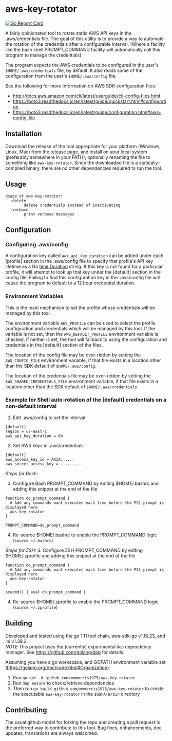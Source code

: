 # aws-key-rotator
[![Go Report Card](https://goreportcard.com/badge/github.com/mmmorris1975/aws-key-rotator)](https://goreportcard.com/report/github.com/mmmorris1975/aws-key-rotator)

A fairly opinionated tool to rotate static AWS API keys in the .aws/credentials file.  The goal of this
utility is to provide a way to automate the rotation of the credentials after a configurable interval.
(Where a facility like the bash shell PROMPT_COMMAND facility will automatically call this program to
manage the credentials)

The program expects the AWS credentials to be configured in the user's `$HOME/.aws/credentials` file, by
default. It also reads some of the configuration from the user's `$HOME/.aws/config` file.

See the following for more information on AWS SDK configuration files:

- http://docs.aws.amazon.com/cli/latest/userguide/cli-config-files.html
- https://boto3.readthedocs.io/en/latest/guide/quickstart.html#configuration
- https://boto3.readthedocs.io/en/latest/guide/configuration.html#aws-config-file

## Installation

Download the release of the tool appropriate for your platform (Windows, Linux, Mac) from the [release page](https://github.com/mmmorris1975/aws-key-rotator/releases),
and install on your local system (preferably somewhere in your PATH); optionally renaming the file to something like `aws-key-rotator`.
Since the downloaded file is a statically-compiled binary, there are no other dependencies required to run the tool.

## Usage

```text
Usage of aws-key-rotator:
  -delete
    	delete credentials instead of inactivating
  -verbose
    	print verbose messages
```

## Configuration

### Configuring .aws/config
A configuration key called `aws_api_key_duration` can be added under each [profile] section in the .aws/config file to specify
that profile's API key lifetime as a Go [time.Duration](https://golang.org/pkg/time/#ParseDuration) string.  If this key is not found
for a particular profile, it will attempt to look up that key under the [default] section in the config file.  Failing to find this
configuration key in the .aws/config file will cause the program to default to a 12 hour credential duration.

### Environment Variables
This is the main mechanism to set the profile whose credentials will be managed by this tool.

The environment variable `AWS_PROFILE` can be used to select the profile configuration and credentials which will be managed by this tool.
If the variable is not set, then the `AWS_DEFAULT_PROFILE` environment variable is checked.  If neither is set, the tool will fallback to
using the configuration and credentials in the [default] section of the files.

The location of the config file may be over-ridden by setting the `AWS_CONFIG_FILE` environment variable, if that file exists in a location
other than the SDK default of `$HOME/.aws/config`.

The location of the credentials file may be over-ridden by setting the `AWS_SHARED_CREDENTIALS_FILE` environment variable, if that file
exists in a location other than the SDK default of `$HOME/.aws/credentials`

### Example for Shell auto-rotation of the [default] credentials on a non-default interval
  1. Edit .aws/config to set the interval
```
[default]
region = us-east-1
aws_api_key_duration = 6h
```
  2. Set AWS keys in .aws/credentials
```
[default]
aws_access_key_id = AKIA......
aws_secret_access_key = .........
```

*Steps for Bash:*

  3. Configure Bash PROMPT_COMMAND by editing $HOME/.bashrc and adding this snippet at the end of the file
```
function do_prompt_command {
  # Add any commands want executed each time before the PS1 prompt is displayed here
  aws-key-rotator
}

PROMPT_COMMAND=do_prompt_command
```
  4. Re-source $HOME/.bashrc to enable the PROMPT_COMMAND logic (`source ~/.bashrc`)


*Steps for ZSH:*
  3. Configure ZSH PROMPT_COMMAND by editing $HOME/.zprofile and adding this snippet at the end of the file
```
function do_prompt_command {
  # Add any commands want executed each time before the PS1 prompt is displayed here
  aws-key-rotator
}

precmd() { eval do_prompt_command }
```
  4. Re-source $HOME/.zprofile to enable the PROMPT_COMMAND logic (`source ~/.zprofile`)


## Building

Developed and tested using the go 1.11 tool chain, aws-sdk-go v1.16.23, and ini v1.39.2  
*NOTE* This project uses the (currently) experimental `dep` dependency manager.  See https://github.com/golang/dep for details.

Assuming you have a go workspace, and GOPATH environment variable set (https://golang.org/doc/code.html#Organization):
  1. Run `go get -d github.com/mmmorris1975/aws-key-rotator`
  2. Run `dep ensure` to check/retrieve dependencies
  3. Then run `go build github.com/mmmorris1975/aws-key-rotator` to create the executable `aws-key-rotator` in the `$GOPATH/bin` directory

## Contributing

The usual github model for forking the repo and creating a pull request is the preferred way to
contribute to this tool.  Bug fixes, enhancements, doc updates, translations are always welcomed.
